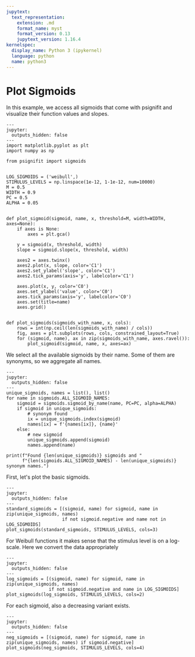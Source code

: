 ```yaml
---
jupytext:
  text_representation:
    extension: .md
    format_name: myst
    format_version: 0.13
    jupytext_version: 1.16.4
kernelspec:
  display_name: Python 3 (ipykernel)
  language: python
  name: python3
---
```



# Plot Sigmoids

In this example, we access all sigmoids that come with psignifit
and visualize their function values and slopes.

```{code-cell} ipython3
---
jupyter:
  outputs_hidden: false
---
import matplotlib.pyplot as plt
import numpy as np

from psignifit import sigmoids


LOG_SIGMOIDS = ('weibull',)
STIMULUS_LEVELS = np.linspace(1e-12, 1-1e-12, num=10000)
M = 0.5
WIDTH = 0.9
PC = 0.5
ALPHA = 0.05


def plot_sigmoid(sigmoid, name, x, threshold=M, width=WIDTH, axes=None):
    if axes is None:
        axes = plt.gca()

    y = sigmoid(x, threshold, width)
    slope = sigmoid.slope(x, threshold, width)

    axes2 = axes.twinx()
    axes2.plot(x, slope, color='C1')
    axes2.set_ylabel('slope', color='C1')
    axes2.tick_params(axis='y', labelcolor='C1')

    axes.plot(x, y, color='C0')
    axes.set_ylabel('value', color='C0')
    axes.tick_params(axis='y', labelcolor='C0')
    axes.set(title=name)
    axes.grid()


def plot_sigmoids(sigmoids_with_name, x, cols):
    rows = int(np.ceil(len(sigmoids_with_name) / cols))
    fig, axes = plt.subplots(rows, cols, constrained_layout=True)
    for (sigmoid, name), ax in zip(sigmoids_with_name, axes.ravel()):
        plot_sigmoid(sigmoid, name, x, axes=ax)
```

We select all the available sigmoids by their name.
Some of them are synonyms, so we aggregate all names.



```{code-cell} ipython3
---
jupyter:
  outputs_hidden: false
---
unique_sigmoids, names = list(), list()
for name in sigmoids.ALL_SIGMOID_NAMES:
    sigmoid = sigmoids.sigmoid_by_name(name, PC=PC, alpha=ALPHA)
    if sigmoid in unique_sigmoids:
        # synonym found
        ix = unique_sigmoids.index(sigmoid)
        names[ix] = f'{names[ix]}, {name}'
    else:
        # new sigmoid
        unique_sigmoids.append(sigmoid)
        names.append(name)

print(f"Found {len(unique_sigmoids)} sigmoids and "
      f"{len(sigmoids.ALL_SIGMOID_NAMES) - len(unique_sigmoids)} synonym names.")
```

First, let's plot the basic sigmoids.


```{code-cell} ipython3
---
jupyter:
  outputs_hidden: false
---
standard_sigmoids = [(sigmoid, name) for sigmoid, name in zip(unique_sigmoids, names)
                     if not sigmoid.negative and name not in LOG_SIGMOIDS]
plot_sigmoids(standard_sigmoids, STIMULUS_LEVELS, cols=3)
```

For Weibull functions it makes sense
that the stimulus level is on a log-scale.
Here we convert the data appropriately


```{code-cell} ipython3
---
jupyter:
  outputs_hidden: false
---
log_sigmoids = [(sigmoid, name) for sigmoid, name in zip(unique_sigmoids, names)
                if not sigmoid.negative and name in LOG_SIGMOIDS]
plot_sigmoids(log_sigmoids, STIMULUS_LEVELS, cols=2)
```

For each sigmoid, also a decreasing variant exists.



```{code-cell} ipython3
---
jupyter:
  outputs_hidden: false
---
neg_sigmoids = [(sigmoid, name) for sigmoid, name in zip(unique_sigmoids, names) if sigmoid.negative]
plot_sigmoids(neg_sigmoids, STIMULUS_LEVELS, cols=4)
```
